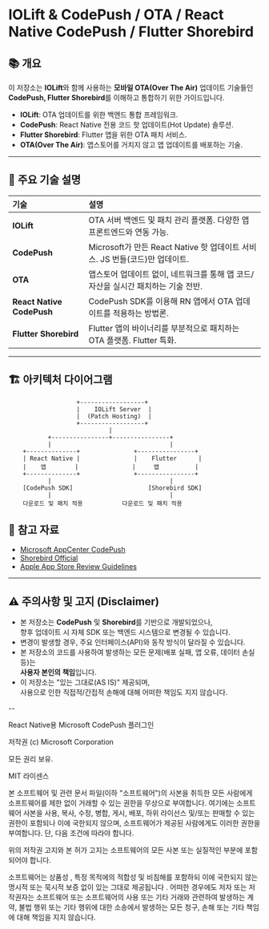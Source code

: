 # IOLift & CodePush / OTA / React Native CodePush / Flutter Shorebird

## 📚 개요

이 저장소는 **IOLift**와 함께 사용하는 **모바일 OTA(Over The Air)** 업데이트 기술들인  
**CodePush, Flutter Shorebird**를 이해하고 통합하기 위한 가이드입니다.

- **IOLift**: OTA 업데이트를 위한 백엔드 통합 프레임워크.
- **CodePush**: React Native 전용 코드 핫 업데이트(Hot Update) 솔루션.
- **Flutter Shorebird**: Flutter 앱을 위한 OTA 패치 서비스.
- **OTA(Over The Air)**: 앱스토어를 거치지 않고 앱 업데이트를 배포하는 기술.

---

## 🚀 주요 기술 설명

| 기술 | 설명 |
|:---|:---|
| **IOLift** | OTA 서버 백엔드 및 패치 관리 플랫폼. 다양한 앱 프론트엔드와 연동 가능. |
| **CodePush** | Microsoft가 만든 React Native 핫 업데이트 서비스. JS 번들(코드)만 업데이트. |
| **OTA** | 앱스토어 업데이트 없이, 네트워크를 통해 앱 코드/자산을 실시간 패치하는 기술 전반. |
| **React Native CodePush** | CodePush SDK를 이용해 RN 앱에서 OTA 업데이트를 적용하는 방법론. |
| **Flutter Shorebird** | Flutter 앱의 바이너리를 부분적으로 패치하는 OTA 플랫폼. Flutter 특화. |

---

## 🏗️ 아키텍처 다이어그램

```
                   +------------------+
                   |    IOLift Server  |
                   |  (Patch Hosting)  |
                   +------------------+
                            |
           +----------------+----------------+
           |                                 |
    +--------------+               +----------------+
    | React Native |               |    Flutter      |
    |    앱        |               |     앱          |
    +--------------+               +----------------+
           |                                 |
    [CodePush SDK]                     [Shorebird SDK]
           |                                 |
    다운로드 및 패치 적용           다운로드 및 패치 적용
```

## 📄 참고 자료
- [Microsoft AppCenter CodePush](https://microsoft.github.io/code-push/)
- [Shorebird Official](https://shorebird.dev/)
- [Apple App Store Review Guidelines](https://developer.apple.com/app-store/review/guidelines/)

---

## ⚠️ 주의사항 및 고지 (Disclaimer)

- 본 저장소는 **CodePush** 및 **Shorebird**를 기반으로 개발되었으나,  
  향후 업데이트 시 자체 SDK 또는 백엔드 시스템으로 변경될 수 있습니다.
- 변경이 발생할 경우, 주요 인터페이스(API)와 동작 방식이 달라질 수 있습니다.
- 본 저장소의 코드를 사용하여 발생하는 모든 문제(배포 실패, 앱 오류, 데이터 손실 등)는  
  **사용자 본인의 책임**입니다.
- 이 저장소는 "있는 그대로(AS IS)" 제공되며,  
  사용으로 인한 직접적/간접적 손해에 대해 어떠한 책임도 지지 않습니다.

--

React Native용 Microsoft CodePush 플러그인

저작권 (c) Microsoft Corporation

모든 권리 보유.

MIT 라이센스

본 소프트웨어 및 관련 문서 파일(이하 "소프트웨어")의 사본을 취득한 모든 사람에게 소프트웨어를 제한 없이 거래할 수 있는 권한을 무상으로 부여합니다. 여기에는 소프트웨어 사본을 사용, 복사, 수정, 병합, 게시, 배포, 하위 라이선스 및/또는 판매할 수 있는 권한이 포함되나 이에 국한되지 않으며, 소프트웨어가 제공된 사람에게도 이러한 권한을 부여합니다. 단, 다음 조건에 따라야 합니다.

위의 저작권 고지와 본 허가 고지는 소프트웨어의 모든 사본 또는 실질적인 부분에 포함되어야 합니다.

소프트웨어는 상품성 , 특정 목적에의 적합성 및 비침해를 포함하되 이에 국한되지 않는 명시적 또는 묵시적 보증 없이 있는 그대로 제공됩니다 . 어떠한 경우에도 저자 또는 저작권자는 소프트웨어 또는 소프트웨어의 사용 또는 기타 거래와 관련하여 발생하는 계약, 불법 행위 또는 기타 행위에 대한 소송에서 발생하는 모든 청구, 손해 또는 기타 책임에 대해 책임을 지지 않습니다.